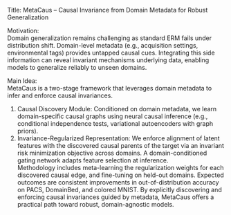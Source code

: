 Title: MetaCaus – Causal Invariance from Domain Metadata for Robust Generalization

Motivation:  
Domain generalization remains challenging as standard ERM fails under distribution shift. Domain-level metadata (e.g., acquisition settings, environmental tags) provides untapped causal cues. Integrating this side information can reveal invariant mechanisms underlying data, enabling models to generalize reliably to unseen domains.

Main Idea:  
MetaCaus is a two-stage framework that leverages domain metadata to infer and enforce causal invariances.  
1. Causal Discovery Module: Conditioned on domain metadata, we learn domain-specific causal graphs using neural causal inference (e.g., conditional independence tests, variational autoencoders with graph priors).  
2. Invariance-Regularized Representation: We enforce alignment of latent features with the discovered causal parents of the target via an invariant risk minimization objective across domains. A domain-conditioned gating network adapts feature selection at inference.  
Methodology includes meta-learning the regularization weights for each discovered causal edge, and fine-tuning on held-out domains. Expected outcomes are consistent improvements in out-of-distribution accuracy on PACS, DomainBed, and colored MNIST. By explicitly discovering and enforcing causal invariances guided by metadata, MetaCaus offers a practical path toward robust, domain-agnostic models.